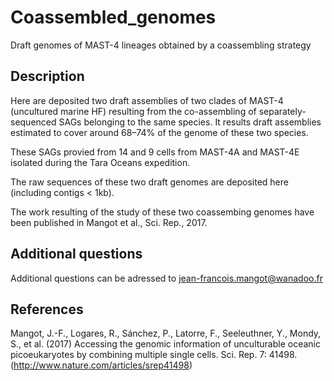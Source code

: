 # Coassembled_genomes

Draft genomes of MAST-4 lineages obtained by a coassembling strategy

## Description

Here are deposited two draft assemblies of two clades of MAST-4 (uncultured marine HF) resulting from the co-assembling of separately-sequenced SAGs belonging to the same species. It results draft assemblies estimated to cover around 68–74% of the genome of these two species.

These SAGs provied from 14 and 9 cells from MAST-4A and MAST-4E isolated during the Tara Oceans expedition.

The raw sequences of these two draft genomes are deposited here (including contigs < 1kb).

The work resulting of the study of these two coassembing genomes have been published in Mangot et al., Sci. Rep., 2017.

## Additional questions

Additional questions can be adressed to jean-francois.mangot@wanadoo.fr

## References

Mangot, J.-F., Logares, R., Sánchez, P., Latorre, F., Seeleuthner, Y., Mondy, S., et al. (2017) Accessing the genomic information of unculturable oceanic picoeukaryotes by combining multiple single cells. Sci. Rep. 7: 41498. (http://www.nature.com/articles/srep41498)
